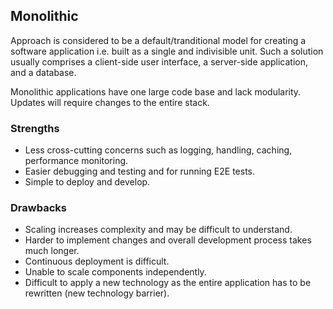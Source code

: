 ## Monolithic

Approach is considered to be a default/tranditional model for creating a software application i.e. built as a single and indivisible unit. Such a solution usually comprises a client-side user interface, a server-side application, and a database.

Monolithic applications have one large code base and lack modularity. Updates will require changes to the entire stack.

### Strengths

- Less cross-cutting concerns such as logging, handling, caching, performance monitoring.
- Easier debugging and testing and for running E2E tests.
- Simple to deploy and develop.

### Drawbacks

- Scaling increases complexity and may be difficult to understand.
- Harder to implement changes and overall development process takes much longer.
- Continuous deployment is difficult.
- Unable to scale components independently.
- Difficult to apply a new technology as the entire application has to be rewritten (new technology barrier).
